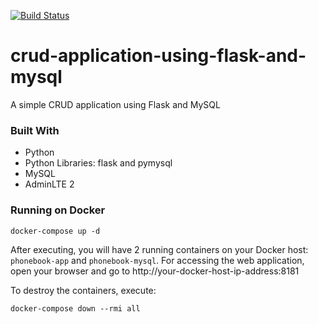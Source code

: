 [![Build Status](http://54.88.182.67:8080/buildStatus/icon?job=phonebook)](http://54.88.182.67:8080/job/phonebook/)

# crud-application-using-flask-and-mysql
A simple CRUD application using Flask and MySQL

### Built With

* Python
* Python Libraries: flask and pymysql
* MySQL
* AdminLTE 2

### Running on Docker

```
docker-compose up -d 
```

After executing, you will have 2 running containers on your Docker host: `phonebook-app` and `phonebook-mysql`. For accessing the web application, open your browser and go to http://your-docker-host-ip-address:8181

To destroy the containers, execute:

```
docker-compose down --rmi all
```
